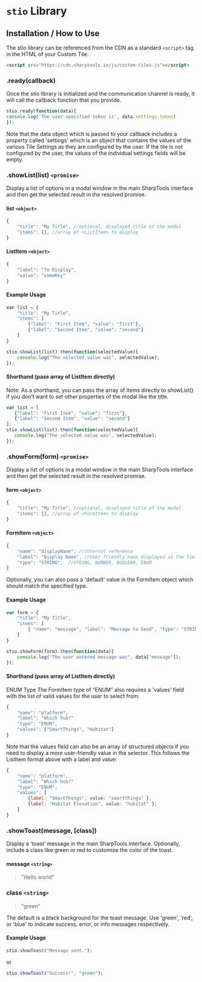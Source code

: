 # `stio` Library

## Installation / How to Use
The stio library can be referenced from the CDN as a standard `<script>` tag in the HTML of your Custom Tile:

```html
<script src="https://cdn.sharptools.io/js/custom-tiles.js"></script>
```

### .ready(callback)
Once the stio library is initialized and the communication channel is ready, it will call the callback function
that you provide.

``` js
stio.ready(function(data){
console.log('The user specified token is', data.settings.token)
});
```
Note that the data object which is passed to your callback includes a property called 'settings' which is an object
that contains the values of the various Tile Settings as they are configured by the user. If the tile is not configured 
by the user, the values of the individual settings fields will be empty.



### .showList(list) `<promise>`

Display a list of options in a modal window in the main SharpTools interface and then get the selected result in the 
resolved promise.

#### list `<object>`

```js
{
    "title": "My Title", //optional, displayed title of the modal
    "items": [], //array of <ListItem> to display
}
```
#### ListItem `<object>`
```js
{
    "label": "To Display",
    "value": "someKey"
}
```

#### Example Usage
```js
var list = {
    "title": "My Title",
    "items": [
        {"label": "First Item", "value": "first"},
        {"label": "Second Item", "value": "second"}
    ]
}

stio.showList(list).then(function(selectedValue){
    console.log("The selected value was", selectedValue);
});
```
#### Shorthand (pass array of ListItem directly)
Note: As a shorthand, you can pass the array of items directly to showList() if you don’t want to set other properties
of the modal like the title.
```js
var list = [ 
   {"label": "First Item", "value": "first"}, 
   {"label": "Second Item", "value": "second"}
];
stio.showList(list).then(function(selectedValue){
   console.log("The selected value was", selectedValue);
});
```


### .showForm(form) `<promise>`
Display a list of options in a modal window in the main SharpTools interface and then get the selected result in the
resolved promise.

#### form `<object>`
```js
{
    "title": "My Title", //optional, displayed title of the modal
    "items": [], //array of <FormItem> to display
}
```

#### FormItem `<object>`
```js
{
    "name": "displayName", //internal reference
    "label": "Display Name", //User friendly name displayed as the field title
    "type": "STRING",  //STRING, NUMBER, BOOLEAN, ENUM
}
```

Optionally, you can also pass a 'default' value in the FormItem object which should match the specified type.

#### Example Usage
```js 
var form = {
    "title": "My Title",
    "items": [
        { "name": "message", "label": "Message to Send", "type": "STRING" },
    ]
}

stio.showForm(form).then(function(data){
    console.log("The user entered message was", data["message"]);
});
````
#### Shorthand (pass array of ListItem directly)
ENUM Type
The FormItem type of “ENUM” also requires a 'values' field with the list of valid values for the user to select from:
```js
{
    "name": "platform",
    "label": "Which hub?"
    "type": "ENUM",
    "values": ["SmartThings", "Hubitat"]
}
```
Note that the values field can also be an array of structured objects if you need to display a more user-friendly value
in the selector. This follows the ListItem format above with a label and value:
```js
{
    "name": "platform",
    "label": "Which hub?"
    "type": "ENUM",
    "values": [
        {label: "SmartThings", value: "smartthings" },
        {label: "Hubitat Elevation", value: "hubitat" },
    ]
}
```


### .showToast(message, [class])
Display a ‘toast’ message in the main SharpTools interface. Optionally, include a class like green or red to customize
the color of the toast.

#### message `<string>`
> "Hello world"

### class `<string>`
> "green"
> 
The default is a black background for the toast message. Use 'green', 'red', or 'blue' to indicate success, error,
or info messages respectively.

#### Example Usage
```js
stio.showToast("Message sent.");
```
or
```js
stio.showToast("Success!", "green");
```